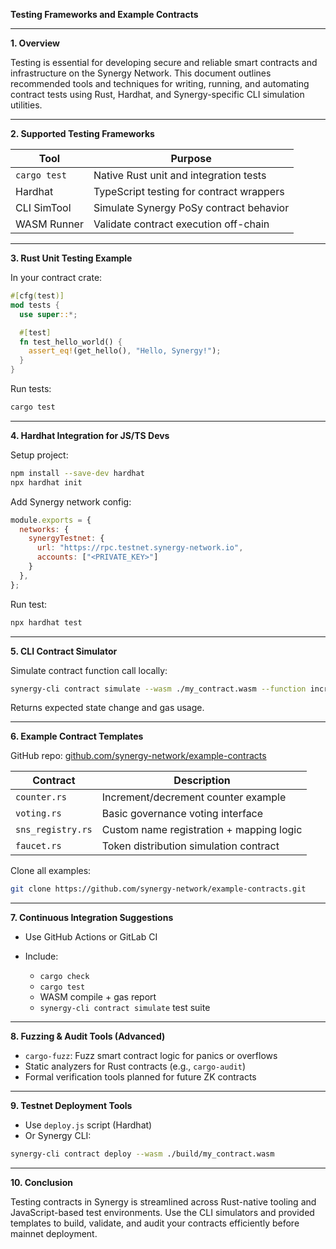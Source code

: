 **Testing Frameworks and Example Contracts**

---

**1. Overview**

Testing is essential for developing secure and reliable smart contracts and infrastructure on the Synergy Network. This document outlines recommended tools and techniques for writing, running, and automating contract tests using Rust, Hardhat, and Synergy-specific CLI simulation utilities.

---

**2. Supported Testing Frameworks**

| Tool         | Purpose                                  |
| ------------ | ---------------------------------------- |
| `cargo test` | Native Rust unit and integration tests   |
| Hardhat      | TypeScript testing for contract wrappers |
| CLI SimTool  | Simulate Synergy PoSy contract behavior  |
| WASM Runner  | Validate contract execution off-chain    |

---

**3. Rust Unit Testing Example**

In your contract crate:

```rust
#[cfg(test)]
mod tests {
  use super::*;

  #[test]
  fn test_hello_world() {
    assert_eq!(get_hello(), "Hello, Synergy!");
  }
}
```

Run tests:

```bash
cargo test
```

---

**4. Hardhat Integration for JS/TS Devs**

Setup project:

```bash
npm install --save-dev hardhat
npx hardhat init
```

Add Synergy network config:

```js
module.exports = {
  networks: {
    synergyTestnet: {
      url: "https://rpc.testnet.synergy-network.io",
      accounts: ["<PRIVATE_KEY>"]
    }
  },
};
```

Run test:

```bash
npx hardhat test
```

---

**5. CLI Contract Simulator**

Simulate contract function call locally:

```bash
synergy-cli contract simulate --wasm ./my_contract.wasm --function increment --args "[1]"
```

Returns expected state change and gas usage.

---

**6. Example Contract Templates**

GitHub repo: [github.com/synergy-network/example-contracts](https://github.com/synergy-network/example-contracts)

| Contract          | Description                              |
| ----------------- | ---------------------------------------- |
| `counter.rs`      | Increment/decrement counter example      |
| `voting.rs`       | Basic governance voting interface        |
| `sns_registry.rs` | Custom name registration + mapping logic |
| `faucet.rs`       | Token distribution simulation contract   |

Clone all examples:

```bash
git clone https://github.com/synergy-network/example-contracts.git
```

---

**7. Continuous Integration Suggestions**

* Use GitHub Actions or GitLab CI
* Include:

  * `cargo check`
  * `cargo test`
  * WASM compile + gas report
  * `synergy-cli contract simulate` test suite

---

**8. Fuzzing & Audit Tools (Advanced)**

* `cargo-fuzz`: Fuzz smart contract logic for panics or overflows
* Static analyzers for Rust contracts (e.g., `cargo-audit`)
* Formal verification tools planned for future ZK contracts

---

**9. Testnet Deployment Tools**

* Use `deploy.js` script (Hardhat)
* Or Synergy CLI:

```bash
synergy-cli contract deploy --wasm ./build/my_contract.wasm
```

---

**10. Conclusion**

Testing contracts in Synergy is streamlined across Rust-native tooling and JavaScript-based test environments. Use the CLI simulators and provided templates to build, validate, and audit your contracts efficiently before mainnet deployment.
